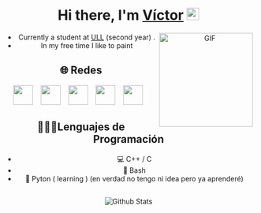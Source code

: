 <div align="center">
   <h1>Hi there, I'm <a href="https://github.com/alu0101540153">Víctor</a> <img src="https://media.giphy.com/media/hvRJCLFzcasrR4ia7z/giphy.gif" width="25px"> </h1>
  
<img align="right" alt="GIF" src="https://media.giphy.com/media/KCzzHN7Y0hlLi/giphy.gif" width="190" height="190" />
  
   - Currently a student at [ULL](https://www.ull.es/) (second year) . 
   - In my free time I like to paint

## 🌐 Redes
[<img src="https://upload.wikimedia.org/wikipedia/commons/5/57/X_logo_2023_%28white%29.png" width="40" height="40">](https://twitter.com/rgez_victor) &nbsp;&nbsp;
[<img src="https://upload.wikimedia.org/wikipedia/commons/thumb/1/19/Spotify_logo_without_text.svg/2048px-Spotify_logo_without_text.svg.png" width="40" height="40">](https://open.spotify.com/user/victor07a)  &nbsp;&nbsp;
[<img src="https://upload.wikimedia.org/wikipedia/commons/thumb/e/e7/Instagram_logo_2016.svg/2048px-Instagram_logo_2016.svg.png" width="40" height="40">](https://www.instagram.com/victor.rgez/)  &nbsp;&nbsp;
[<img src="https://s3.getstickerpack.com/storage/uploads/sticker-pack/wuolah/tray_large.png?c7c004248031ecde29f050fb2b9eec58&d=100x100" width="40" height="40">](https://wuolah.com/profile/victor_rgez?referral=vicrgez1)  &nbsp;&nbsp;
[<img src="https://static-00.iconduck.com/assets.00/github-icon-2048x2048-eyd5tyuo.png" width="40" height="40">](https://github.com/alu0101540153)  &nbsp;&nbsp;

## 👨🏻‍💻Lenguajes de Programación
- 💻 C++ / C
- 📑 Bash
- 🐍 Pyton ( learning ) (en verdad no tengo ni idea pero ya aprenderé)


##
<p align="center">
        <img src="https://raw.githubusercontent.com/mayhemantt/mayhemantt/Update/svg/Bottom.svg" alt="Github Stats" />
</p>
